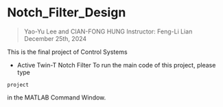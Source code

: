 # Notch_Filter_Design
> Yao-Yu Lee and CIAN-FONG HUNG
> Instructor: Feng-Li Lian
> December 25th, 2024

This is the final project of Control Systems
- Active Twin-T Notch Filter
To run the main code of this project, please type

`
project
`

in the MATLAB Command Window.
